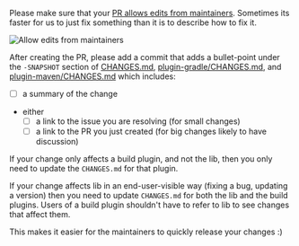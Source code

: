 Please make sure that your [PR allows edits from maintainers](https://help.github.com/articles/allowing-changes-to-a-pull-request-branch-created-from-a-fork/).  Sometimes its faster for us to just fix something than it is to describe how to fix it.

![Allow edits from maintainers](https://help.github.com/assets/images/help/pull_requests/allow-maintainers-to-make-edits-sidebar-checkbox.png)

After creating the PR, please add a commit that adds a bullet-point under the `-SNAPSHOT` section of [CHANGES.md](https://github.com/diffplug/spotless/blob/main/CHANGES.md), [plugin-gradle/CHANGES.md](https://github.com/diffplug/spotless/blob/main/plugin-gradle/CHANGES.md), and [plugin-maven/CHANGES.md](https://github.com/diffplug/spotless/blob/main/plugin-maven/CHANGES.md) which includes:

- [ ] a summary of the change
- either
    - [ ] a link to the issue you are resolving (for small changes)
    - [ ] a link to the PR you just created (for big changes likely to have discussion)

If your change only affects a build plugin, and not the lib, then you only need to update the `CHANGES.md` for that plugin.

If your change affects lib in an end-user-visible way (fixing a bug, updating a version) then you need to update `CHANGES.md` for both the lib and the build plugins.  Users of a build plugin shouldn't have to refer to lib to see changes that affect them.

This makes it easier for the maintainers to quickly release your changes :)

